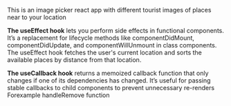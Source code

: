 <p> This is an image picker react app with different tourist images of places near to your location</p>
<p><b>The useEffect hook</b> lets you perform side effects in functional components. 
  It’s a replacement for lifecycle methods like componentDidMount, componentDidUpdate, and componentWillUnmount in class components.
  The useEffect hook fetches the user's current location and sorts the available places by distance from that location.
</p>
<p>
  <b>The useCallback hook</b> returns a memoized callback function that only changes if one of its dependencies has changed. 
  It’s useful for passing stable callbacks to child components to prevent unnecessary re-renders Forexample handleRemove function
</p>
